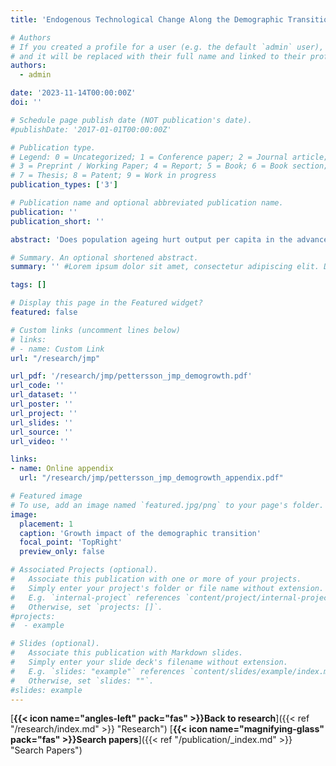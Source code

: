 ```yaml
---
title: 'Endogenous Technological Change Along the Demographic Transition'

# Authors
# If you created a profile for a user (e.g. the default `admin` user), write the username (folder name) here
# and it will be replaced with their full name and linked to their profile.
authors:
  - admin

date: '2023-11-14T00:00:00Z'
doi: ''

# Schedule page publish date (NOT publication's date).
#publishDate: '2017-01-01T00:00:00Z'

# Publication type.
# Legend: 0 = Uncategorized; 1 = Conference paper; 2 = Journal article;
# 3 = Preprint / Working Paper; 4 = Report; 5 = Book; 6 = Book section;
# 7 = Thesis; 8 = Patent; 9 = Work in progress
publication_types: ['3']

# Publication name and optional abbreviated publication name.
publication: ''
publication_short: ''

abstract: 'Does population ageing hurt output per capita in the advanced economies? Standard calibrations of life-cycle models with exogenous growth that consider two fundamental and opposing forces, capital deepening versus a declining employment rate, predict yes. Using a quantitative overlapping generations model with realistic demographics and R&D-driven endogenous growth, this paper challenges the standard prediction through a third possibility: that current demographic trends boost R&D investment and thus generate technological change. Calibrated to the United States, the model indicates that the demographic transition between 1950 and 2100 increases output per capita by 0.41 percent per year until 2000 and by 0.18 percent per year overall, thereby explaining 10 to 20 percent of observed US growth. The key mechanism is the endogeneity of technological change, whose growth contribution triples that of capital deepening, and removing this channel eliminates the positive impact.'

# Summary. An optional shortened abstract.
summary: '' #Lorem ipsum dolor sit amet, consectetur adipiscing elit. Duis posuere tellus ac convallis placerat. Proin tincidunt magna sed ex sollicitudin condimentum.

tags: []

# Display this page in the Featured widget?
featured: false

# Custom links (uncomment lines below)
# links:
# - name: Custom Link
url: "/research/jmp"

url_pdf: '/research/jmp/pettersson_jmp_demogrowth.pdf'
url_code: ''
url_dataset: ''
url_poster: ''
url_project: ''
url_slides: ''
url_source: ''
url_video: ''

links: 
- name: Online appendix
  url: "/research/jmp/pettersson_jmp_demogrowth_appendix.pdf"

# Featured image
# To use, add an image named `featured.jpg/png` to your page's folder.
image:
  placement: 1
  caption: 'Growth impact of the demographic transition'
  focal_point: 'TopRight'
  preview_only: false

# Associated Projects (optional).
#   Associate this publication with one or more of your projects.
#   Simply enter your project's folder or file name without extension.
#   E.g. `internal-project` references `content/project/internal-project/index.md`.
#   Otherwise, set `projects: []`.
#projects:
#  - example

# Slides (optional).
#   Associate this publication with Markdown slides.
#   Simply enter your slide deck's filename without extension.
#   E.g. `slides: "example"` references `content/slides/example/index.md`.
#   Otherwise, set `slides: ""`.
#slides: example
---
```


[**{{< icon name="angles-left" pack="fas" >}}Back to research**]({{< ref "/research/index.md" >}} "Research")
**<span class="middot-divider"></span>**
[**{{< icon name="magnifying-glass" pack="fas" >}}Search papers**]({{< ref "/publication/_index.md" >}} "Search Papers")

